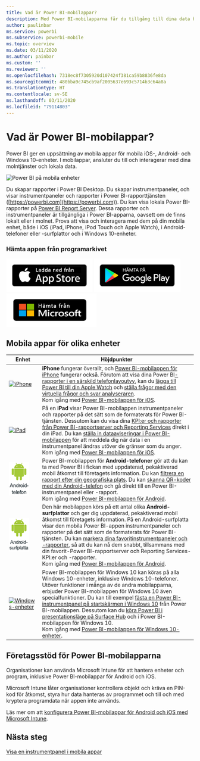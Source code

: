 ```yaml
---
title: Vad är Power BI-mobilappar?
description: Med Power BI-mobilapparna får du tillgång till dina data både lokalt och i molnet. Visa Power BI-instrumentpaneler och -rapporter på din mobila enhet.
author: paulinbar
ms.service: powerbi
ms.subservice: powerbi-mobile
ms.topic: overview
ms.date: 03/11/2020
ms.author: painbar
ms.custom: ''
ms.reviewer: ''
ms.openlocfilehash: 7318ec8f7305920d107424f381ca59b8836fe8da
ms.sourcegitcommit: 480bba9c745cb9af2005637e693c5714b3c64a8a
ms.translationtype: HT
ms.contentlocale: sv-SE
ms.lasthandoff: 03/11/2020
ms.locfileid: "79114803"
---
```

# <a name="what-are-the-power-bi-mobile-apps"></a>Vad är Power BI-mobilappar?
Power BI ger en uppsättning av mobila appar för mobila iOS-, Android- och Windows 10-enheter. I mobilappar, ansluter du till och interagerar med dina molntjänster och lokala data. 

![Power BI på mobila enheter](./media/mobile-apps-for-mobile-devices/power-bi-mobile-apps-all-up.png)

Du skapar rapporter i Power BI Desktop. Du skapar instrumentpaneler, och visar instrumentpaneler och rapporter i Power BI-rapporttjänsten ([https://powerbi.com](https://powerbi.com)). Du kan visa lokala Power BI-rapporter på [Power BI Report Server](../../report-server/get-started.md). Dessa rapporter och instrumentpaneler är tillgängliga i Power BI-apparna, oavsett om de finns lokalt eller i molnet. Prova att visa och interagera med dem på din mobila enhet, både i iOS (iPad, iPhone, iPod Touch och Apple Watch), i Android-telefoner eller -surfplattor och i Windows 10-enheter.

### <a name="get-the-app-from-the-application-store"></a>Hämta appen från programarkivet 

[![Gå till Power BI i App Store](./media/mobile-apps-for-mobile-devices/mobile-apps-app-store.png)](https://go.microsoft.com/fwlink/?LinkId=526218&clcid=0x409) [![Gå till Power BI i Google Play](./media/mobile-apps-for-mobile-devices/mobile-apps-google-play.png)](https://go.microsoft.com/fwlink/?LinkId=544867&clcid=0x409) [![Gå till Power BI i Windows Store](./media/mobile-apps-for-mobile-devices/mobile-apps-windows-store.png)](https://go.microsoft.com/fwlink/?LinkId=526478&clcid=0x409)

## <a name="mobile-apps-for-different-devices"></a>Mobila appar för olika enheter

| **Enhet** | **Höjdpunkter** |
| --- | --- |
| [![iPhone](./media/mobile-apps-for-mobile-devices/iphone-logo-50-px.png)](mobile-iphone-app-get-started.md) |**iPhone** fungerar överallt, och [Power BI-mobilappen för iPhone](mobile-iphone-app-get-started.md) fungerar också. Förutom att visa dina Power BI[-rapporter i en särskild telefonlayoutvy](mobile-apps-view-phone-report.md), kan du [lägga till Power BI till din Apple Watch](mobile-apple-watch.md) och [ställa frågor med den virtuella frågor och svar analyseraren](mobile-apps-ios-qna.md). <br/>Kom igång med [Power BI-mobilappen för iOS](mobile-iphone-app-get-started.md). |
| [![iPad](./media/mobile-apps-for-mobile-devices/ipad-logo-50-px.png)](mobile-iphone-app-get-started.md) |På en **iPad** visar Power BI-mobilappen instrumentpaneler och rapporter på det sätt som de formaterats för Power BI-tjänsten. Dessutom kan du visa dina [KPI:er och rapporter från Power BI-rapportserver och Reporting Services](mobile-app-ssrs-kpis-mobile-on-premises-reports.md) direkt i din iPad. Du kan [ställa in dataaviseringar i Power BI-mobilappen](mobile-set-data-alerts-in-the-mobile-apps.md) för att meddela dig när data i en instrumentpanel ändras utöver de gränser som du anger. <br/>Kom igång med [Power BI-mobilappen för iOS](mobile-iphone-app-get-started.md). |
| [![Android-telefon](media/mobile-apps-for-mobile-devices/android-phone-logo-50-px.png)](mobile-android-app-get-started.md) |Power BI-mobilappen för **Android-telefoner** gör att du kan ta med Power BI i fickan med uppdaterad, pekaktiverad mobil åtkomst till företagets information. Du kan [filtrera en rapport efter din geografiska plats](mobile-apps-geographic-filtering.md). Du kan [skanna QR-koder med din Android-telefon](mobile-apps-qr-code.md) och gå direkt till en Power BI-instrumentpanel eller -rapport. <br/>Kom igång med [Power BI-mobilappen för Android](mobile-android-app-get-started.md). |
| [![Android-surfplatta](./media/mobile-apps-for-mobile-devices/android-tablet-logo-50-px.png)](mobile-android-app-get-started.md) |Den här mobilappen körs på ett antal olika **Android-surfplattor** och ger dig uppdaterad, pekaktiverad mobil åtkomst till företagets information. På en Android-surfplatta visar den mobila Power BI-appen instrumentpaneler och rapporter på det sätt som de formaterats för Power BI-tjänsten. Du kan [markera dina favoritinstrumentpaneler och -rapporter](mobile-apps-favorites.md), så att du kan nå dem snabbt, tillsammans med din favorit-Power BI-rapportserver och Reporting Services-KPI:er och -rapporter. <br/>Kom igång med [Power BI-mobilappen för Android](mobile-android-app-get-started.md). |
| [![Windows-enheter](./media/mobile-apps-for-mobile-devices/win-10-logo-50-px.png)](../../desktop-getting-started.md) |Power BI-mobilappen för Windows 10 kan köras på alla Windows 10-enheter, inklusive Windows 10-telefoner. Utöver funktioner i många av de andra mobilapparna, erbjuder Power BI-mobilappen för Windows 10 även specialfunktioner. Du kan till exempel [fästa en Power BI-instrumentpanel på startskärmen i Windows 10](mobile-pin-dashboard-start-screen-windows-10-phone-app.md) från Power BI-mobilappen. Dessutom kan du [köra Power BI i presentationsläge på Surface Hub](mobile-windows-10-app-presentation-mode.md) och i Power BI-mobilappen för Windows 10. <br/>Kom igång med [Power BI-mobilappen för Windows 10-enheter](mobile-windows-10-phone-app-get-started.md). ||| 

## <a name="enterprise-support-for-the-power-bi-mobile-apps"></a>Företagsstöd för Power BI-mobilapparna
Organisationer kan använda Microsoft Intune för att hantera enheter och program, inklusive Power BI-mobilappar för Android och iOS.

Microsoft Intune låter organisationer kontrollera objekt och kräva en PIN-kod för åtkomst, styra hur data hanteras av programmet och till och med kryptera programdata när appen inte används.

Läs mer om att [konfigurera Power BI-mobilappar för Android och iOS med Microsoft Intune](../../service-admin-mobile-intune.md). 

## <a name="next-steps"></a>Nästa steg
[Visa en instrumentpanel i mobila appar](mobile-apps-quickstart-view-dashboard-report.md)


